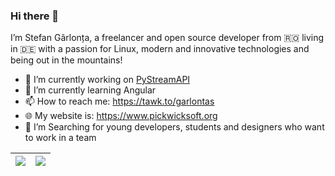 ### Hi there 👋

I’m Stefan Gârlonța, a freelancer and open source developer from 🇷🇴 living in 🇩🇪 with a passion for Linux, modern and innovative technologies and being out in the mountains!

- 🔭 I’m currently working on [PyStreamAPI](https://github.com/PickwickSoft/pystreamapi)
- 🌱 I’m currently learning Angular
- 📫 How to reach me: https://tawk.to/garlontas
- 🌐 My website is: https://www.pickwicksoft.org
- 🔎 I’m Searching for young developers, students and designers who want to work in a team

<table align="center">
<thead>
<tr>
<th><a href="#"><img src="https://github-readme-stats-git-masterorgs-github-readme-stats-team.vercel.app/api?username=garlontas&include_orgs=true&amp;count_private=true&amp;show_icons=true&amp;include_all_commits=true&amp;hide_border=true" align="center"></a></th>
<th><a href="#"><img src="https://github-readme-stats-git-masterorgs-github-readme-stats-team.vercel.app/api/top-langs/?username=garlontas&include_orgs=true&amp;hide=html&amp;hide_border=true&amp;layout=compact" align="center"></a></th>
</tr>
</thead>
</table>
<!--
<p align="center"><img align="center" src="https://github-profile-trophy.vercel.app/?username=garlontas&row=1&margin-w=15" /></>

<!--
**garlontas/garlontas** is a ✨ _special_ ✨ repository because its `README.md` (this file) appears on your GitHub profile.

Here are some ideas to get you started:

- 🔭 I’m currently working on ...
- 🌱 I’m currently learning ...
- 👯 I’m looking to collaborate on ...
- 🤔 I’m looking for help with ...
- 💬 Ask me about ...
- 📫 How to reach me: ...
- 😄 Pronouns: ...
- ⚡ Fun fact: ...
-->
